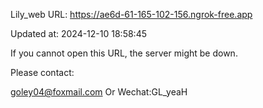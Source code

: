 Lily_web URL: https://ae6d-61-165-102-156.ngrok-free.app

Updated at: 2024-12-10 18:58:45

If you cannot open this URL, the server might be down.

Please contact: 

goley04@foxmail.com Or Wechat:GL_yeaH